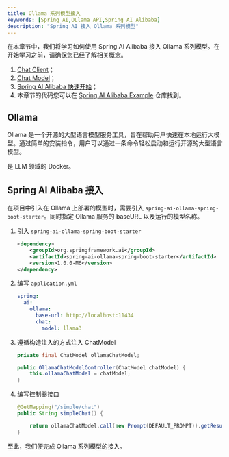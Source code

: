 ```yaml
---
title: Ollama 系列模型接入
keywords: [Spring AI,OLlama API,Spring AI Alibaba]
description: "Spring AI 接入 Ollama 系列模型"
---
```


在本章节中，我们将学习如何使用 Spring AI Alibaba 接入 Ollama 系列模型。在开始学习之前，请确保您已经了解相关概念。

1. [Chat Client](../tutorials/basics/chat-client.md)；
2. [Chat Model](../tutorials/basics/chat-model.md)；
3. [Spring AI Alibaba 快速开始](../get-started.md)；
4. 本章节的代码您可以在 [Spring AI Alibaba Example](https://github.com/springaialibaba/spring-ai-alibaba-examples/tree/main/spring-ai-alibaba-chat-example) 仓库找到。


## Ollama

Ollama 是一个开源的大型语言模型服务工具，旨在帮助用户快速在本地运行大模型。通过简单的安装指令，用户可以通过一条命令轻松启动和运行开源的大型语言模型。

是 LLM 领域的 Docker。

## Spring AI Alibaba 接入

在项目中引入在 Ollama 上部署的模型时，需要引入 `spring-ai-ollama-spring-boot-starter`。同时指定 Ollama 服务的 baseURL 以及运行的模型名称。

1. 引入 `spring-ai-ollama-spring-boot-starter`

    ```xml
    <dependency>
        <groupId>org.springframework.ai</groupId>
        <artifactId>spring-ai-ollama-spring-boot-starter</artifactId>
        <version>1.0.0-M6</version>
    </dependency>
    ```

2. 编写 `application.yml`

    ```yaml
    spring:
      ai:
        ollama:
          base-url: http://localhost:11434
          chat:
            model: llama3
    ```

3. 遵循构造注入的方式注入 ChatModel

    ```java
    private final ChatModel ollamaChatModel;

    public OllamaChatModelController(ChatModel chatModel) {
        this.ollamaChatModel = chatModel;
    }
    ```

4. 编写控制器接口

    ```java
    @GetMapping("/simple/chat")
    public String simpleChat() {

        return ollamaChatModel.call(new Prompt(DEFAULT_PROMPT)).getResult().getOutput().getContent();
    }
    ```

至此，我们便完成 Ollama 系列模型的接入。

